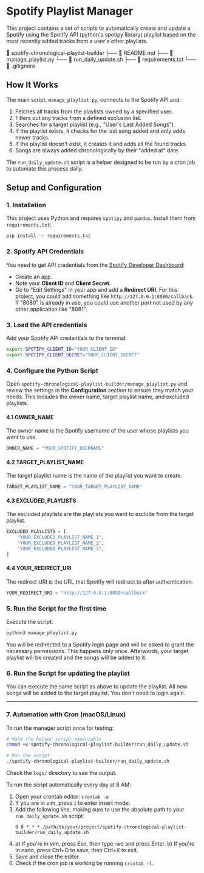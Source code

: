 # Spotify Playlist Manager

This project contains a set of scripts to automatically create and update a Spotify using the Spotify API (python's spotipy library) playlist based on the most recently added tracks from a user's other playlists.

📁 spotify-chronological-playlist-builder
├── 📄 README.md
├── 📄 manage_playlist.py
└── 📄 run_daily_update.sh
├── 📄 requirements.txt
└── 📄 .gitignore


## How It Works

The main script, `manage_playlist.py`, connects to the Spotify API and:
1.  Fetches all tracks from the playlists owned by a specified user.
2.  Filters out any tracks from a defined exclusion list.
3.  Searches for a target playlist (e.g., "User's Last Added Songs").
4.  If the playlist exists, it checks for the last song added and only adds newer tracks.
5.  If the playlist doesn't exist, it creates it and adds all the found tracks.
6.  Songs are always added chronologically by their "added at" date.

The `run_daily_update.sh` script is a helper designed to be run by a cron job to automate this process daily.

## Setup and Configuration

### 1. Installation

This project uses Python and requires `spotipy` and `pandas`. Install them from `requirements.txt`:
```bash
pip install -r requirements.txt
```

### 2. Spotify API Credentials

You need to get API credentials from the [Spotify Developer Dashboard](https://developer.spotify.com/dashboard/):
- Create an app.
- Note your **Client ID** and **Client Secret**.
- Go to "Edit Settings" in your app and add a **Redirect URI**. For this project, you could add something like `http://127.0.0.1:8080/callback`. If "8080" is already in use, you could use another port not used by any other application like "8081".

### 3. Load the API credentials
Add your Spotify API credentials to the terminal:
```bash
export SPOTIPY_CLIENT_ID="YOUR_CLIENT_ID"
export SPOTIPY_CLIENT_SECRET="YOUR_CLIENT_SECRET"
```

### 4. Configure the Python Script
Open `spotify-chronological-playlist-builder/manage_playlist.py` and review the settings in the **Configuration** section to ensure they match your needs. This includes the owner name, target playlist name, and excluded playlists.

#### 4.1 OWNER_NAME
The owner name is the Spotify username of the user whose playlists you want to use.
```python
OWNER_NAME = "YOUR_SPOTIFY_USERNAME"
```

#### 4.2 TARGET_PLAYLIST_NAME
The target playlist name is the name of the playlist you want to create.
```python
TARGET_PLAYLIST_NAME = "YOUR_TARGET_PLAYLIST_NAME"
```

#### 4.3 EXCLUDED_PLAYLISTS
The excluded playlists are the playlists you want to exclude from the target playlist.
```python
EXCLUDED_PLAYLISTS = [
    "YOUR_EXCLUDED_PLAYLIST_NAME_1",
    "YOUR_EXCLUDED_PLAYLIST_NAME_2",
    "YOUR_EXCLUDED_PLAYLIST_NAME_3",
]
```

#### 4.4 YOUR_REDIRECT_URI
The redirect URI is the URL that Spotify will redirect to after authentication.
```python
YOUR_REDIRECT_URI = "http://127.0.0.1:8080/callback"
```


### 5. Run the Script for the first time

Execute the script:
```bash
python3 manage_playlist.py
```

You will be redirected to a Spotify login page and will be asked to grant the necessary permissions. This happens only once.
Afterwards, your target playlist will be created and the songs will be added to it. 

### 6. Run the Script for updating the playlist

You can execute the same script as above to update the playlist. All new songs will be added to the target playlist. You don't need to login again.





------------------------------

### 7. Automation with Cron (macOS/Linux)

To run the manager script once for testing:
```bash
# Make the helper script executable
chmod +x spotify-chronological-playlist-builder/run_daily_update.sh

# Run the script
./spotify-chronological-playlist-builder/run_daily_update.sh
```
Check the `logs/` directory to see the output.

To run the script automatically every day at 8 AM:

1.  Open your crontab editor: `crontab -e`
2. If you are in vim, press `i` to enter insert mode.
3.  Add the following line, making sure to use the absolute path to your `run_daily_update.sh` script:
    ```
    0 8 * * * /path/to/your/project/spotify-chronological-playlist-builder/run_daily_update.sh
    ```
4. a) If you're in vim, press Esc, then type :wq and press Enter.
    b) If you're in nano, press Ctrl+O to save, then Ctrl+X to exit.
5.  Save and close the editor.
6.  Check if the cron job is working by running `crontab -l`.
